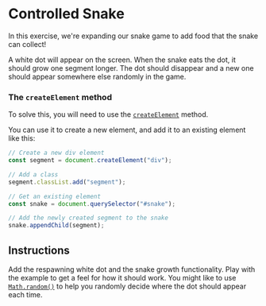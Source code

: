 # Controlled Snake

In this exercise, we're expanding our snake game to add food that the snake can collect!

A white dot will appear on the screen. When the snake eats the dot, it should grow one segment longer. The dot should disappear and a new one should appear somewhere else randomly in the game.

### The `createElement` method

To solve this, you will need to use the [`createElement`](https://developer.mozilla.org/en-US/docs/Web/API/Document/createElement) method.

You can use it to create a new element, and add it to an existing element like this:

```js
// Create a new div element
const segment = document.createElement("div");

// Add a class
segment.classList.add("segment");

// Get an existing element
const snake = document.querySelector("#snake");

// Add the newly created segment to the snake
snake.appendChild(segment);
```

## Instructions

Add the respawning white dot and the snake growth functionality. Play with the example to get a feel for how it should work. You might like to use [`Math.random()`](https://developer.mozilla.org/en-US/docs/Web/JavaScript/Reference/Global_Objects/Math/random) to help you randomly decide where the dot should appear each time.
